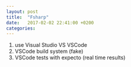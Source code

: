 ```yaml
---
layout: post
title:  "Fsharp"
date:   2017-02-02 22:41:00 +0200
categories:  
---
```


1. use Visual Studio VS VSCode
2. VSCode build system (fake)
3. VSCode tests with expecto (real time results)
